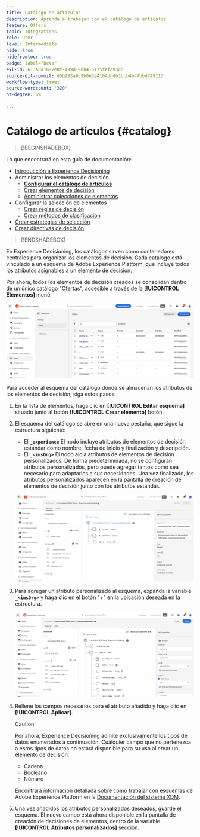 ```yaml
---
title: Catálogo de artículos
description: Aprenda a trabajar con el catálogo de artículos
feature: Offers
topic: Integrations
role: User
level: Intermediate
hide: true
hidefromtoc: true
badge: label="Beta"
exl-id: 613a0a16-2e8f-499d-9db4-5175fefd93cc
source-git-commit: d5b283a9c9b0e3e4104dddb3bcb4b47bbd749113
workflow-type: tm+mt
source-wordcount: '320'
ht-degree: 6%

---
```


# Catálogo de artículos {#catalog}

>[!BEGINSHADEBOX]

Lo que encontrará en esta guía de documentación:

* [Introducción a Experience Decisioning](gs-experience-decisioning.md)
* Administrar los elementos de decisión
   * **[Configurar el catálogo de artículos](catalogs.md)**
   * [Crear elementos de decisión](items.md)
   * [Administrar colecciones de elementos](collections.md)
* Configurar la selección de elementos
   * [Crear reglas de decisión](rules.md)
   * [Crear métodos de clasificación](ranking.md)
* [Crear estrategias de selección](selection-strategies.md)
* [Crear directivas de decisión](create-decision.md)

>[!ENDSHADEBOX]

En Experience Decisioning, los catálogos sirven como contenedores centrales para organizar los elementos de decisión. Cada catálogo está vinculado a un esquema de Adobe Experience Platform, que incluye todos los atributos asignables a un elemento de decisión.

Por ahora, todos los elementos de decisión creados se consolidan dentro de un único catálogo &quot;Ofertas&quot;, accesible a través de la **[!UICONTROL Elementos]** menú.

![](assets/catalogs-list.png)

Para acceder al esquema del catálogo donde se almacenan los atributos de los elementos de decisión, siga estos pasos:

1. En la lista de elementos, haga clic en **[!UICONTROL Editar esquema]** situado junto al botón **[!UICONTROL Crear elemento]** botón.

1. El esquema del catálogo se abre en una nueva pestaña, que sigue la estructura siguiente:

   * El **`_experience`** El nodo incluye atributos de elementos de decisión estándar como nombre, fecha de inicio y finalización y descripción.
   * El **`_<imsOrg>`** El nodo aloja atributos de elementos de decisión personalizados. De forma predeterminada, no se configuran atributos personalizados, pero puede agregar tantos como sea necesario para adaptarlos a sus necesidades. Una vez finalizado, los atributos personalizados aparecen en la pantalla de creación de elementos de decisión junto con los atributos estándar.

   ![](assets/catalogs-schema.png)

1. Para agregar un atributo personalizado al esquema, expanda la variable **`_<imsOrg>`** y haga clic en el botón &quot;+&quot; en la ubicación deseada en la estructura.

   ![](assets/catalogs-add.png)

1. Rellene los campos necesarios para el atributo añadido y haga clic en **[!UICONTROL Aplicar]**.

   >[!CAUTION]
   >
   >Por ahora, Experience Decisioning admite exclusivamente los tipos de datos enumerados a continuación. Cualquier campo que no pertenezca a estos tipos de datos no estará disponible para su uso al crear un elemento de decisión.
   >* Cadena
   >* Booleano
   >* Número

   Encontrará información detallada sobre cómo trabajar con esquemas de Adobe Experience Platform en la [Documentación del sistema XDM](https://experienceleague.adobe.com/docs/experience-platform/xdm/ui/overview.html?lang=es).

1. Una vez añadidos los atributos personalizados deseados, guarde el esquema. El nuevo campo está ahora disponible en la pantalla de creación de decisiones de elementos, dentro de la variable **[!UICONTROL Atributos personalizados]** sección.
